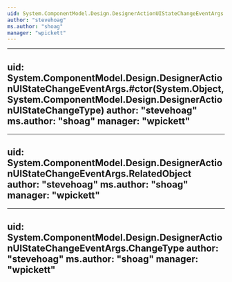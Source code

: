 ```yaml
---
uid: System.ComponentModel.Design.DesignerActionUIStateChangeEventArgs
author: "stevehoag"
ms.author: "shoag"
manager: "wpickett"
---
```


---
uid: System.ComponentModel.Design.DesignerActionUIStateChangeEventArgs.#ctor(System.Object,System.ComponentModel.Design.DesignerActionUIStateChangeType)
author: "stevehoag"
ms.author: "shoag"
manager: "wpickett"
---

---
uid: System.ComponentModel.Design.DesignerActionUIStateChangeEventArgs.RelatedObject
author: "stevehoag"
ms.author: "shoag"
manager: "wpickett"
---

---
uid: System.ComponentModel.Design.DesignerActionUIStateChangeEventArgs.ChangeType
author: "stevehoag"
ms.author: "shoag"
manager: "wpickett"
---
